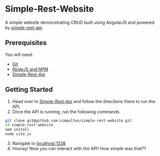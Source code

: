 # Simple-Rest-Website 
A simple website demonstrating CRUD built using AngularJS and powered by [simple-rest-api](https://github.com/simpulton/simple-rest-api).

## Prerequisites
You will need:
* [Git](http://git-scm.com/)
* [NodeJS and NPM](https://gist.github.com/isaacs/579814)
* [Simple-Rest-Api](https://github.com/simpulton/simple-rest-api)

## Getting Started
1. Head over to [Simple-Rest-Api](https://github.com/simpulton/simple-rest-api) and follow the directions there to run the API.
2. Once the API is running, run the following commands

  ```bash
  git clone git@github.com:simpulton/simple-rest-website.git
  cd simple-rest-website
  npm install
  node site.js
  ```

3. Navigate to [localhost:1338](http://localhost:1338)
4. Hooray! Now you can interact with the API! How simple was that??

